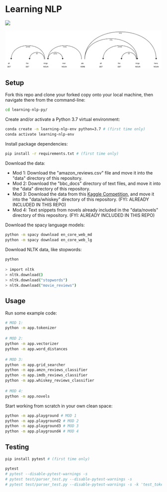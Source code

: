 
# Learning NLP

![](/img/tokenization-v5.png)

![](/img/word_dependencies.png)

## Setup

Fork this repo and clone your forked copy onto your local machine, then navigate there from the command-line:

```sh
cd learning-nlp-py/
```

Create and/or activate a Python 3.7 virtual environment:

```sh
conda create -n learning-nlp-env python=3.7 # (first time only)
conda activate learning-nlp-env
```

Install package dependencies:

```sh
pip install -r requirements.txt # (first time only)
```

Download the data:

  + Mod 1: Download the "amazon_reviews.csv" file and move it into the "data" directory of this repository.
  + Mod 2: Download the "bbc_docs" directory of text files, and move it into the "data" directory of this repository.
  + Mod 3: Download the data from this [Kaggle Competition](https://www.kaggle.com/c/whiskey-201911/data), and move it into the "data/whiskey" directory of this repository. (FYI: ALREADY INCLUDED IN THIS REPO)
  + Mod 4: Text snippets from novels already included in the "data/novels" directory of this repository. (FYI: ALREADY INCLUDED IN THIS REPO)

Download the spacy language models:

```sh
python -m spacy download en_core_web_md
python -m spacy download en_core_web_lg
```

Download NLTK data, like stopwords:

```sh
python

> import nltk
> nltk.download()
> nltk.download("stopwords")
> nltk.download("movie_reviews")
```
## Usage

Run some example code:

```sh
# MOD 1:
python -m app.tokenizer

# MOD 2:
python -m app.vectorizer
python -m app.word_distances

# MOD 3:
python -m app.grid_searcher
python -m app.amzn_reviews_classifier
python -m app.imdb_reviews_classifier
python -m app.whiskey_reviews_classifier

# MOD 4:
python -m app.novels
```

Start working from scratch in your own clean space:

```sh
python -m app.playground # MOD 1
python -m app.playground2 # MOD 2
python -m app.playground3 # MOD 3
python -m app.playground4 # MOD 4
```

## Testing

```sh
pip install pytest # (first time only)
```

```sh
pytest
# pytest --disable-pytest-warnings -s
# pytest test/parser_test.py --disable-pytest-warnings -s
# pytest test/parser_test.py --disable-pytest-warnings -s -k 'test_tokenize'
```
